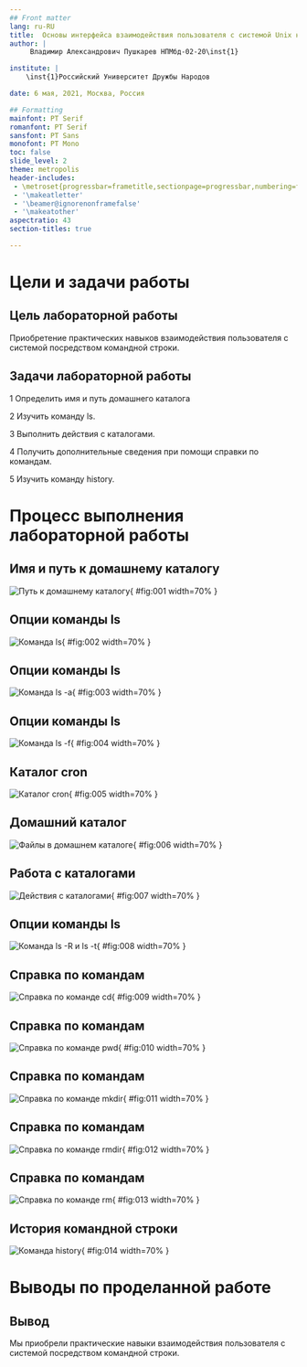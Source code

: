 ```yaml
---
## Front matter
lang: ru-RU
title:  Основы интерфейса взаимодействия пользователя с системой Unix на уровне командной строки
author: |
	 Владимир Александрович Пушкарев НПМбд-02-20\inst{1}

institute: |
	\inst{1}Российский Университет Дружбы Народов

date: 6 мая, 2021, Москва, Россия

## Formatting
mainfont: PT Serif
romanfont: PT Serif
sansfont: PT Sans
monofont: PT Mono
toc: false
slide_level: 2
theme: metropolis
header-includes: 
 - \metroset{progressbar=frametitle,sectionpage=progressbar,numbering=fraction}
 - '\makeatletter'
 - '\beamer@ignorenonframefalse'
 - '\makeatother'
aspectratio: 43
section-titles: true

---
```


# Цели и задачи работы

## Цель лабораторной работы

Приобретение практических навыков взаимодействия пользователя с системой посредством командной строки.

## Задачи лабораторной работы

1 Определить имя и путь домашнего каталога

2 Изучить команду ls.

3 Выполнить действия с каталогами.

4 Получить дополнительные сведения при помощи справки по командам.

5 Изучить команду history.

# Процесс выполнения лабораторной работы

## Имя и путь к домашнему каталогу

![Путь к домашнему каталогу](image/01.png){ #fig:001 width=70% }

## Опции команды ls

![Команда ls](image/02.png){ #fig:002 width=70% }

## Опции команды ls

![Команда ls -a](image/03.png){ #fig:003 width=70% }

## Опции команды ls

![Команда ls -f](image/04.png){ #fig:004 width=70% }

## Каталог cron

![Каталог cron](image/05.png){ #fig:005 width=70% }

## Домашний каталог

![Файлы в домашнем каталоге](image/06.png){ #fig:006 width=70% }

## Работа с каталогами

![Действия с каталогами](image/07.png){ #fig:007 width=70% }

## Опции команды ls

![Команда ls -R и ls -t](image/08.png){ #fig:008 width=70% }

## Справка по командам

![Справка по команде cd](image/09.png){ #fig:009 width=70% }

## Справка по командам

![Справка по команде pwd](image/10.png){ #fig:010 width=70% }

## Справка по командам

![Справка по команде mkdir](image/11.png){ #fig:011 width=70% }

## Справка по командам

![Справка по команде rmdir](image/12.png){ #fig:012 width=70% }

## Справка по командам

![Справка по команде rm](image/13.png){ #fig:013 width=70% }

## История командной строки

![Команда history](image/14.png){ #fig:014 width=70% }

# Выводы по проделанной работе

## Вывод

Мы приобрели практические навыки взаимодействия пользователя с системой посредством командной строки.